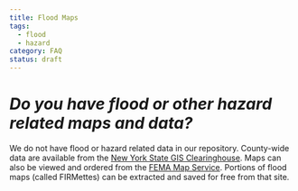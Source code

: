 ```yaml
---
title: Flood Maps
tags:
  - flood
  - hazard
category: FAQ
status: draft
---
```


# *Do you have flood or other hazard related maps and data?*
We do not have flood or hazard related data in our repository. County-wide data are available from the [New York State GIS Clearinghouse](http://gis.ny.gov/gisdata/inventories/details.cfm?DSID=246). Maps can also be viewed and ordered from the [FEMA Map Service](http://msc.fema.gov/). Portions of flood maps (called FIRMettes) can be extracted and saved for free from that site.
